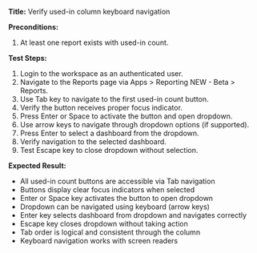 **Title:** Verify used-in column keyboard navigation

**Preconditions:**
  1. At least one report exists with used-in count.

**Test Steps:**
  1. Login to the workspace as an authenticated user.
  2. Navigate to the Reports page via Apps > Reporting NEW - Beta > Reports.
  3. Use Tab key to navigate to the first used-in count button.
  4. Verify the button receives proper focus indicator.
  5. Press Enter or Space to activate the button and open dropdown.
  6. Use arrow keys to navigate through dropdown options (if supported).
  7. Press Enter to select a dashboard from the dropdown.
  8. Verify navigation to the selected dashboard.
  9. Test Escape key to close dropdown without selection.

**Expected Result:**
* All used-in count buttons are accessible via Tab navigation
* Buttons display clear focus indicators when selected
* Enter or Space key activates the button to open dropdown
* Dropdown can be navigated using keyboard (arrow keys)
* Enter key selects dashboard from dropdown and navigates correctly
* Escape key closes dropdown without taking action
* Tab order is logical and consistent through the column
* Keyboard navigation works with screen readers